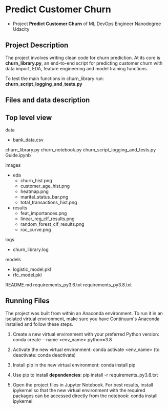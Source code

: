 # Predict Customer Churn

- Project **Predict Customer Churn** of ML DevOps Engineer Nanodegree Udacity

## Project Description
The project involves writing clean code for churn prediction. At its core is **churn_library.py**, an end-to-end script for predicting customer churn with data import, EDA, feature engineering and model training functions.

To test the main functions in churn_library run: **churn_script_logging_and_tests.py**

## Files and data description
Top level view
---------------
data
- bank_data.csv

churn_library.py
churn_notebook.py
churn_script_logging_and_tests.py
Guide.ipynb

images
- eda
	- churn_hist.png
	- customer_age_hist.png
	- heatmap.png
	- marital_status_bar.png
	- total_transactions_hist.png
- results
	- feat_importances.png
	- linear_reg_clf_results.png
	- random_forest_clf_results.png
	- roc_curve.png

logs
- churn_library.log

models
- logistic_model.pkl
- rfc_model.pkl

README.md
requirements_py3.6.txt
requirements_py3.8.txt

## Running Files
The project was built from within an Anaconda environment. To run it in an isolated virtual environment, make sure you have Continuum's Anaconda installed and follow these steps.

1. Create a new virtual environment with your preferred Python version: 
conda create --name <env_name> python=3.8

2. Activate the new virtual environment:
conda activate <env_name> (to deactivate: conda deactivate)

3. Install pip in the new virtual environment:
conda install pip

4. Use pip to install **dependencies**:
pip install -r requirements_py3.8.txt

5. Open the project files in Jupyter Notebook. For best results, install ipykernel so that the new virtual environment with the required packages can be accessed directly from the notebook:
conda install ipykernel





